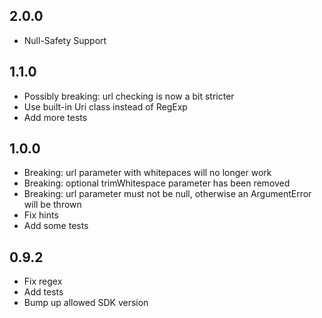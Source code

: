 ## 2.0.0

* Null-Safety Support

## 1.1.0

* Possibly breaking: url checking is now a bit stricter
* Use built-in Uri class instead of RegExp
* Add more tests

## 1.0.0

* Breaking: url parameter with whitepaces will no longer work
* Breaking: optional trimWhitespace parameter has been removed
* Breaking: url parameter must not be null, otherwise an ArgumentError will be thrown
* Fix hints
* Add some tests

## 0.9.2

* Fix regex
* Add tests
* Bump up allowed SDK version
